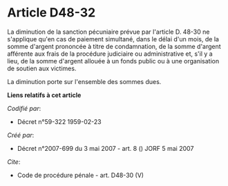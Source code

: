 # Article D48-32

La diminution de la sanction pécuniaire prévue par l'article D. 48-30 ne s'applique qu'en cas de paiement simultané, dans le
délai d'un mois, de la somme d'argent prononcée à titre de condamnation, de la somme d'argent afférente aux frais de la
procédure judiciaire ou administrative et, s'il y a lieu, de la somme d'argent allouée à un fonds public ou à une
organisation de soutien aux victimes. 

La diminution porte sur l'ensemble des sommes dues.

**Liens relatifs à cet article**

_Codifié par_:

  - Décret n°59-322 1959-02-23

_Créé par_:

  - Décret n°2007-699 du 3 mai 2007 - art. 8 () JORF 5 mai 2007

_Cite_:

  - Code de procédure pénale - art. D48-30 (V)
